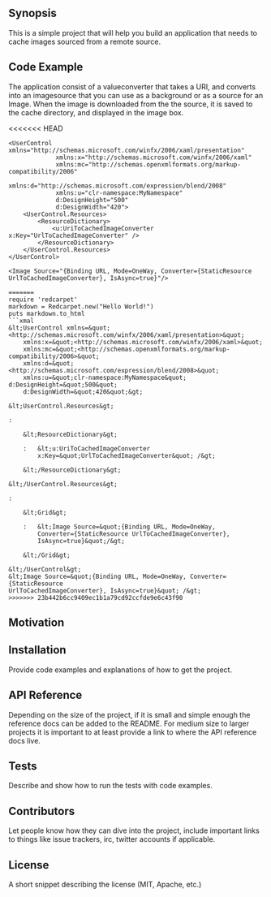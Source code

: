 ## Synopsis

This is a simple project that will help you build an application that needs to cache images sourced from a remote source.


## Code Example

The application consist of a valueconverter that takes a URI, and converts into an imagesource that you can use as a background or as a source for an Image. When the image is downloaded from the the source, it is saved to the cache directory, and displayed in the image box.


<<<<<<< HEAD

```xmal
<UserControl xmlns="http://schemas.microsoft.com/winfx/2006/xaml/presentation"
             xmlns:x="http://schemas.microsoft.com/winfx/2006/xaml"
             xmlns:mc="http://schemas.openxmlformats.org/markup-compatibility/2006"
             xmlns:d="http://schemas.microsoft.com/expression/blend/2008"
             xmlns:u="clr-namespace:MyNamespace"
             d:DesignHeight="500"
             d:DesignWidth="420">
    <UserControl.Resources>
        <ResourceDictionary>
            <u:UriToCachedImageConverter x:Key="UrlToCachedImageConverter" />
        </ResourceDictionary>
    </UserControl.Resources>
</UserControl>

<Image Source="{Binding URL, Mode=OneWay, Converter={StaticResource UrlToCachedImageConverter}, IsAsync=true}"/>

=======
require 'redcarpet'
markdown = Redcarpet.new("Hello World!")
puts markdown.to_html
```xmal
&lt;UserControl xmlns=&quot;<http://schemas.microsoft.com/winfx/2006/xaml/presentation>&quot;
	xmlns:x=&quot;<http://schemas.microsoft.com/winfx/2006/xaml>&quot;
    xmlns:mc=&quot;<http://schemas.openxmlformats.org/markup-compatibility/2006>&quot;
    xmlns:d=&quot;<http://schemas.microsoft.com/expression/blend/2008>&quot;
    xmlns:u=&quot;clr-namespace:MyNamespace&quot;
d:DesignHeight=&quot;500&quot;
    d:DesignWidth=&quot;420&quot;&gt;

&lt;UserControl.Resources&gt;

:

    &lt;ResourceDictionary&gt;

    :   &lt;u:UriToCachedImageConverter
        x:Key=&quot;UrlToCachedImageConverter&quot; /&gt;

    &lt;/ResourceDictionary&gt;

&lt;/UserControl.Resources&gt;

:

    &lt;Grid&gt;

    :   &lt;Image Source=&quot;{Binding URL, Mode=OneWay,
        Converter={StaticResource UrlToCachedImageConverter},
        IsAsync=true}&quot;/&gt;

    &lt;/Grid&gt;

&lt;/UserControl&gt;
&lt;Image Source=&quot;{Binding URL, Mode=OneWay, Converter={StaticResource
UrlToCachedImageConverter}, IsAsync=true}&quot; /&gt;
>>>>>>> 23b442b6cc9409ec1b1a79cd92ccfde9e6c43f90
```
## Motivation



## Installation

Provide code examples and explanations of how to get the project.

## API Reference

Depending on the size of the project, if it is small and simple enough the reference docs can be added to the README. For medium size to larger projects it is important to at least provide a link to where the API reference docs live.

## Tests

Describe and show how to run the tests with code examples.

## Contributors

Let people know how they can dive into the project, include important links to things like issue trackers, irc, twitter accounts if applicable.

## License

A short snippet describing the license (MIT, Apache, etc.)